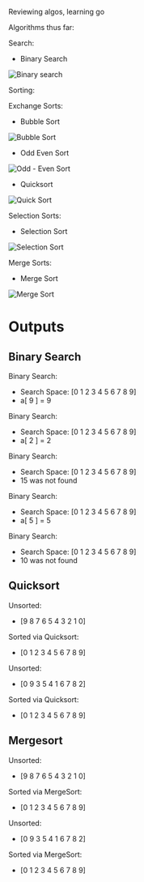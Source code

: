Reviewing algos, learning go

Algorithms thus far:

Search:
* Binary Search

![Binary search](https://upload.wikimedia.org/wikipedia/commons/f/f7/Binary_search_into_array.png)

Sorting:

Exchange Sorts:
* Bubble Sort

![Bubble Sort](https://upload.wikimedia.org/wikipedia/commons/3/37/Bubble_sort_animation.gif)
* Odd Even Sort

![Odd - Even Sort](https://upload.wikimedia.org/wikipedia/commons/1/1b/Odd_even_sort_animation.gif)
* Quicksort

![Quick Sort](https://upload.wikimedia.org/wikipedia/commons/6/6a/Sorting_quicksort_anim.gif)

Selection Sorts:
* Selection Sort

![Selection Sort](https://upload.wikimedia.org/wikipedia/commons/b/b0/Selection_sort_animation.gif)

Merge Sorts:
* Merge Sort

![Merge Sort](https://upload.wikimedia.org/wikipedia/commons/c/c5/Merge_sort_animation2.gif)

Outputs
====================

Binary Search
---------------------

Binary Search:
* Search Space:  [0 1 2 3 4 5 6 7 8 9]
* a[ 9 ] =  9

Binary Search:
* Search Space:  [0 1 2 3 4 5 6 7 8 9]
* a[ 2 ] =  2

Binary Search:
* Search Space:  [0 1 2 3 4 5 6 7 8 9]
* 15 was not found

Binary Search:
* Search Space:  [0 1 2 3 4 5 6 7 8 9]
* a[ 5 ] =  5

Binary Search:
* Search Space:  [0 1 2 3 4 5 6 7 8 9]
* 10 was not found

Quicksort
---------------------

Unsorted: 
* [9 8 7 6 5 4 3 2 1 0]

Sorted via Quicksort: 
* [0 1 2 3 4 5 6 7 8 9]

Unsorted: 
* [0 9 3 5 4 1 6 7 8 2]

Sorted via Quicksort: 
* [0 1 2 3 4 5 6 7 8 9]

Mergesort
---------------------

Unsorted: 
* [9 8 7 6 5 4 3 2 1 0]

Sorted via MergeSort: 
* [0 1 2 3 4 5 6 7 8 9]

Unsorted: 
* [0 9 3 5 4 1 6 7 8 2]

Sorted via MergeSort: 
* [0 1 2 3 4 5 6 7 8 9]

